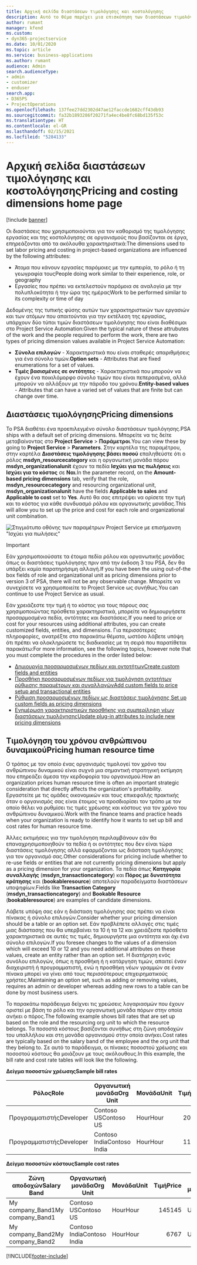 ```yaml
---
title: Αρχική σελίδα διαστάσεων τιμολόγησης και κοστολόγησης
description: Αυτό το θέμα παρέχει μια επισκόπηση των διαστάσεων τιμολόγησης.
author: rumant
manager: kfend
ms.custom:
- dyn365-projectservice
ms.date: 10/01/2020
ms.topic: article
ms.service: business-applications
ms.author: rumant
audience: Admin
search.audienceType:
- admin
- customizer
- enduser
search.app:
- D365PS
- ProjectOperations
ms.openlocfilehash: 137fee27dd2302d47ae12faccde1682cff43db93
ms.sourcegitcommit: fa32b1893286f20271fa4ec4be8fc68bd135f53c
ms.translationtype: HT
ms.contentlocale: el-GR
ms.lasthandoff: 02/15/2021
ms.locfileid: "5284133"
---
```

# <a name="pricing-and-costing-dimensions-home-page"></a><span data-ttu-id="ca5c6-103">Αρχική σελίδα διαστάσεων τιμολόγησης και κοστολόγησης</span><span class="sxs-lookup"><span data-stu-id="ca5c6-103">Pricing and costing dimensions home page</span></span>

[!include [banner](../includes/psa-now-project-operations.md)]

<span data-ttu-id="ca5c6-104">Οι διαστάσεις που χρησιμοποιούνται για τον καθορισμό της τιμολόγησης εργασίας και της κοστολόγησης σε οργανισμούς που βασίζονται σε έργα, επηρεάζονται από τα ακόλουθα χαρακτηριστικά:</span><span class="sxs-lookup"><span data-stu-id="ca5c6-104">The dimensions used to set labor pricing and costing in project-based organizations are influenced by the following attributes:</span></span>

- <span data-ttu-id="ca5c6-105">Άτομα που κάνουν εργασίες παρόμοιες με την εμπειρία, το ρόλο ή τη γεωγραφία τους</span><span class="sxs-lookup"><span data-stu-id="ca5c6-105">People doing work similar to their experience, role, or geography</span></span>
- <span data-ttu-id="ca5c6-106">Εργασίες που πρέπει να εκτελεστούν παρόμοια σε αναλογία με την πολυπλοκότητα ή την ώρα της ημέρας</span><span class="sxs-lookup"><span data-stu-id="ca5c6-106">Work to be performed similar to its complexity or time of day</span></span>

<span data-ttu-id="ca5c6-107">Δεδομένης της τυπικής φύσης αυτών των χαρακτηριστικών των εργασιών και των ατόμων που απαιτούνται για την εκτέλεση της εργασίας, υπάρχουν δύο τύποι τιμών διαστάσεων τιμολόγησης που είναι διαθέσιμοι στο Project Service Automation:</span><span class="sxs-lookup"><span data-stu-id="ca5c6-107">Given the typical nature of these attrubutes of the work and the people required to perform the work, there are two types of pricing dimension values available in Project Service Automation:</span></span> 

- <span data-ttu-id="ca5c6-108">**Σύνολα επιλογών** - Χαρακτηριστικά που είναι σταθερές απαριθμήσεις για ένα σύνολο τιμών.</span><span class="sxs-lookup"><span data-stu-id="ca5c6-108">**Option sets** - Attributes that are fixed enumerations for a set of values.</span></span>
- <span data-ttu-id="ca5c6-109">**Τιμές βασισμένες σε οντότητες** - Χαρακτηριστικά που μπορούν να έχουν ένα ποικιλόμορφο σύνολο τιμών που είναι πεπερασμένα, αλλά μπορούν να αλλάξουν με την πάροδο του χρόνου.</span><span class="sxs-lookup"><span data-stu-id="ca5c6-109">**Entity-based values** - Attributes that can have a varied set of values that are finite but can change over time.</span></span>

## <a name="pricing-dimensions"></a><span data-ttu-id="ca5c6-110">Διαστάσεις τιμολόγησης</span><span class="sxs-lookup"><span data-stu-id="ca5c6-110">Pricing dimensions</span></span>

<span data-ttu-id="ca5c6-111">Το PSA διαθέτει ένα προεπιλεγμένο σύνολο διαστάσεων τιμολόγησης.</span><span class="sxs-lookup"><span data-stu-id="ca5c6-111">PSA ships with a default set of pricing dimensions.</span></span> <span data-ttu-id="ca5c6-112">Μπορείτε να τις δείτε μεταβαίνοντας στο **Project Service** > **Παράμετροι**.</span><span class="sxs-lookup"><span data-stu-id="ca5c6-112">You can view these by going to **Project Service** > **Parameters**.</span></span> <span data-ttu-id="ca5c6-113">Στην καρτέλα της παραμέτρου, στην καρτέλα **Διαστάσεις τιμολόγησης βάσει ποσού** επαληθεύστε ότι ο ρόλος **msdyn_resourcecategory** και η οργανωτική μονάδα πόρου **msdyn_organizationalunit** έχουν τα πεδία **Ισχύει για τις πωλήσεις** και **Ισχύει για το κόστος** σε **Ναι**.</span><span class="sxs-lookup"><span data-stu-id="ca5c6-113">In the parameter record, on the **Amount-based pricing dimensions** tab, verify that the role, **msdyn_resourcecategory** and resourcing organizational unit, **msdyn_organizationalunit** have the fields **Applicable to sales** and **Applicable to cost** set to **Yes**.</span></span> <span data-ttu-id="ca5c6-114">Αυτό θα σας επιτρέψει να ορίσετε την τιμή και το κόστος για κάθε συνδυασμό ρόλου και οργανωτικής μονάδας.</span><span class="sxs-lookup"><span data-stu-id="ca5c6-114">This will allow you to set up the price and cost for each role and organizational unit combination.</span></span>

![Στιγμιότυπο οθόνης των παραμέτρων Project Service με επισήμανση "Ισχύει για πωλήσεις"](media/PS-OOB-parameters.png)

> [!IMPORTANT]
> <span data-ttu-id="ca5c6-116">Εάν χρησιμοποιούσατε τα έτοιμα πεδία ρόλου και οργανωτικής μονάδας όπως οι διαστάσεις τιμολόγησης πριν από την έκδοση 3 του PSA, δεν θα υπάρξει καμία παρατηρήσιμη αλλαγή.</span><span class="sxs-lookup"><span data-stu-id="ca5c6-116">If you have been the using out-of-the box fields of role and organizational unit as pricing dimensions prior to version 3 of PSA, there will not be any observable change.</span></span> <span data-ttu-id="ca5c6-117">Μπορείτε να συνεχίσετε να χρησιμοποιείτε το Project Service ως συνήθως.</span><span class="sxs-lookup"><span data-stu-id="ca5c6-117">You can continue to use Project Service as usual.</span></span> 

<span data-ttu-id="ca5c6-118">Εάν χρειάζεστε την τιμή ή το κόστος για τους πόρους σας χρησιμοποιώντας πρόσθετα χαρακτηριστικά, μπορείτε να δημιουργήσετε προσαρμοσμένα πεδία, οντότητες και διαστάσεις.</span><span class="sxs-lookup"><span data-stu-id="ca5c6-118">If you need to price or cost for your resources using additional attributes, you can create customized fields, entities, and dimensions.</span></span> <span data-ttu-id="ca5c6-119">Για περισσότερες πληροφορίες, ανατρέξτε στα παρακάτω θέματα, ωστόσο λάβετε υπόψη ότι πρέπει να ολοκληρώσετε τις διαδικασίες με τη σειρά που παρατίθεται παρακάτω:</span><span class="sxs-lookup"><span data-stu-id="ca5c6-119">For more information, see the following topics, however note that you must complete the procedures in the order listed below:</span></span>

- [<span data-ttu-id="ca5c6-120">Δημιουργία προσαρμοσμένων πεδίων και οντοτήτων</span><span class="sxs-lookup"><span data-stu-id="ca5c6-120">Create custom fields and entities</span></span>](create-custom-fields-entities.md)
- [<span data-ttu-id="ca5c6-121">Προσθήκη προσαρμοσμένων πεδίων για τιμολόγηση οντοτήτων ρύθμισης παραμέτρων και συναλλαγών</span><span class="sxs-lookup"><span data-stu-id="ca5c6-121">Add custom fields to price setup and transactional entities</span></span>](field-references.md)
- [<span data-ttu-id="ca5c6-122">Ρύθμιση προσαρμοσμένων πεδίων ως διαστάσεις τιμολόγησης </span><span class="sxs-lookup"><span data-stu-id="ca5c6-122">Set up custom fields as pricing dimensions</span></span>](set-up-pricing-dimensions.md)
- [<span data-ttu-id="ca5c6-123">Ενημέρωση χαρακτηριστικών προσθήκης για συμπερίληψη νέων διαστάσεων τιμολόγησης</span><span class="sxs-lookup"><span data-stu-id="ca5c6-123">Update plug-in attributes to include new pricing dimensions</span></span>](update-plug-in-attributes.md)

## <a name="pricing-human-resource-time"></a><span data-ttu-id="ca5c6-124">Τιμολόγηση του χρόνου ανθρώπινου δυναμικού</span><span class="sxs-lookup"><span data-stu-id="ca5c6-124">Pricing human resource time</span></span>
<span data-ttu-id="ca5c6-125">Ο τρόπος με τον οποίο ένας οργανισμός τιμολογεί τον χρόνο του ανθρώπινου δυναμικού είναι συχνά μια σημαντική στρατηγική εκτίμηση που επηρεάζει άμεσα την κερδοφορία του οργανισμού.</span><span class="sxs-lookup"><span data-stu-id="ca5c6-125">How an organization prices human resource time is often an important strategic consideration that directly affects the organization's profitability.</span></span> <span data-ttu-id="ca5c6-126">Εργαστείτε με τις ομάδες οικονομικών και τους επικεφαλής πρακτικής όταν ο οργανισμός σας είναι έτοιμος να προσδιορίσει τον τρόπο με τον οποίο θέλει να ρυθμίσει τις τιμές χρέωσης και κόστους για τον χρόνο του ανθρώπινου δυναμικού.</span><span class="sxs-lookup"><span data-stu-id="ca5c6-126">Work with the finance teams and practice heads when your organization is ready to identify how it wants to set up bill and cost rates for human resource time.</span></span>

<span data-ttu-id="ca5c6-127">Άλλες εκτιμήσεις για την τιμολόγηση περιλαμβάνουν εάν θα επαναχρησιμοποιηθούν τα πεδία ή οι οντότητες που δεν είναι τώρα διαστάσεις τιμολόγησης αλλά εφαρμόζονται ως διάσταση τιμολόγησης για τον οργανισμό σας.</span><span class="sxs-lookup"><span data-stu-id="ca5c6-127">Other considerations for pricing include whether to re-use fields or entities that are not currently pricing dimensions but apply as a pricing dimension for your organization.</span></span> <span data-ttu-id="ca5c6-128">Τα πεδία όπως **Κατηγορία συναλλαγής** (**msdyn_transactioncategory**) και **Πόρος με δυνατότητα κράτησης** και (**bookableresource**) αποτελούν παραδείγματα διαστάσεων υποψηφίων.</span><span class="sxs-lookup"><span data-stu-id="ca5c6-128">Fields like **Transaction Category** (**msdyn_transactioncategory**) and **Bookable Resource** (**bookableresource**) are examples of candidate dimensions.</span></span> 

<span data-ttu-id="ca5c6-129">Λάβετε υπόψη σας εάν η διάσταση τιμολόγησης σας πρέπει να είναι πίνακας ή σύνολο επιλογών.</span><span class="sxs-lookup"><span data-stu-id="ca5c6-129">Consider whether your pricing dimension should be a table or an option set.</span></span> <span data-ttu-id="ca5c6-130">Εάν προβλέπετε αλλαγές στις τιμές μιας διάστασης που θα υπερβαίνει τα 10 ή τα 12 και χρειάζεστε πρόσθετα χαρακτηριστικά σε αυτές τις τιμές, δημιουργήστε μια οντότητα και όχι ένα σύνολο επιλογών.</span><span class="sxs-lookup"><span data-stu-id="ca5c6-130">If you foresee changes to the values of a dimension which will exceed 10 or 12 and you need additional attributes on these values, create an entity rather than an option set.</span></span> <span data-ttu-id="ca5c6-131">Η διατήρηση ενός συνόλου επιλογών, όπως η προσθήκη ή η κατάργηση τιμών, απαιτεί έναν διαχειριστή ή προγραμματιστή, ενώ η προσθήκη νέων γραμμών σε έναν πίνακα μπορεί να γίνει από τους περισσότερους επιχειρηματικούς χρήστες.</span><span class="sxs-lookup"><span data-stu-id="ca5c6-131">Maintaining an option set, such as adding or removing values, requires an admin or developer whereas adding new rows to a table can be done by most business users.</span></span>

<span data-ttu-id="ca5c6-132">Το παρακάτω παράδειγμα δείχνει τις χρεώσεις λογαριασμών που έχουν οριστεί με βάση το ρόλο και την οργανωτική μονάδα πόρων στην οποία ανήκει ο πόρος.</span><span class="sxs-lookup"><span data-stu-id="ca5c6-132">The following example shows bill rates that are set up based on the role and the resourcing org unit to which the resource belongs.</span></span> <span data-ttu-id="ca5c6-133">Τα ποσοστά κόστους βασίζονται συνήθως στη ζώνη αποδοχών του υπαλλήλου και στη μονάδα οργανισμού στην οποία ανήκει.</span><span class="sxs-lookup"><span data-stu-id="ca5c6-133">Cost rates are typically based on the salary band of the employee and the org unit that they belong to.</span></span> <span data-ttu-id="ca5c6-134">Σε αυτό το παράδειγμα, οι πίνακες ποσοστού χρέωσης και ποσοστού κόστους θα μοιάζουν με τους ακόλουθους.</span><span class="sxs-lookup"><span data-stu-id="ca5c6-134">In this example, the bill rate and cost rate tables will look like the following.</span></span>

<span data-ttu-id="ca5c6-135">**Δείγμα ποσοστών χρέωσης**</span><span class="sxs-lookup"><span data-stu-id="ca5c6-135">**Sample bill rates**</span></span>

| <span data-ttu-id="ca5c6-136">Ρόλος</span><span class="sxs-lookup"><span data-stu-id="ca5c6-136">Role</span></span>        | <span data-ttu-id="ca5c6-137">Οργανωτική μονάδα</span><span class="sxs-lookup"><span data-stu-id="ca5c6-137">Org Unit</span></span>    |<span data-ttu-id="ca5c6-138">Μονάδα</span><span class="sxs-lookup"><span data-stu-id="ca5c6-138">Unit</span></span>      |<span data-ttu-id="ca5c6-139">Τιμή</span><span class="sxs-lookup"><span data-stu-id="ca5c6-139">Price</span></span>      |<span data-ttu-id="ca5c6-140">Νομισματική μονάδα</span><span class="sxs-lookup"><span data-stu-id="ca5c6-140">Currency</span></span>  |
| ------------|-------------|----------|----------:|----------|
| <span data-ttu-id="ca5c6-141">Προγραμματιστής</span><span class="sxs-lookup"><span data-stu-id="ca5c6-141">Developer</span></span>   | <span data-ttu-id="ca5c6-142">Contoso US</span><span class="sxs-lookup"><span data-stu-id="ca5c6-142">Contoso US</span></span>  |<span data-ttu-id="ca5c6-143">Hour</span><span class="sxs-lookup"><span data-stu-id="ca5c6-143">Hour</span></span> | <span data-ttu-id="ca5c6-144">200</span><span class="sxs-lookup"><span data-stu-id="ca5c6-144">200</span></span>|<span data-ttu-id="ca5c6-145">USD</span><span class="sxs-lookup"><span data-stu-id="ca5c6-145">USD</span></span>     |
| <span data-ttu-id="ca5c6-146">Προγραμματιστής</span><span class="sxs-lookup"><span data-stu-id="ca5c6-146">Developer</span></span>   | <span data-ttu-id="ca5c6-147">Contoso India</span><span class="sxs-lookup"><span data-stu-id="ca5c6-147">Contoso India</span></span> |<span data-ttu-id="ca5c6-148">Hour</span><span class="sxs-lookup"><span data-stu-id="ca5c6-148">Hour</span></span>|   <span data-ttu-id="ca5c6-149">112</span><span class="sxs-lookup"><span data-stu-id="ca5c6-149">112</span></span>|<span data-ttu-id="ca5c6-150">USD</span><span class="sxs-lookup"><span data-stu-id="ca5c6-150">USD</span></span>     |


<span data-ttu-id="ca5c6-151">**Δείγμα ποσοστών κόστους**</span><span class="sxs-lookup"><span data-stu-id="ca5c6-151">**Sample cost rates**</span></span>

| <span data-ttu-id="ca5c6-152">Ζώνη αποδοχών</span><span class="sxs-lookup"><span data-stu-id="ca5c6-152">Salary Band</span></span>     | <span data-ttu-id="ca5c6-153">Οργανωτική μονάδα</span><span class="sxs-lookup"><span data-stu-id="ca5c6-153">Org Unit</span></span>    |<span data-ttu-id="ca5c6-154">Μονάδα</span><span class="sxs-lookup"><span data-stu-id="ca5c6-154">Unit</span></span>      |<span data-ttu-id="ca5c6-155">Τιμή</span><span class="sxs-lookup"><span data-stu-id="ca5c6-155">Price</span></span>      |<span data-ttu-id="ca5c6-156">Νομισματική μονάδα</span><span class="sxs-lookup"><span data-stu-id="ca5c6-156">Currency</span></span>  |
| ----------------|-------------|----------|----------:|----------|
| <span data-ttu-id="ca5c6-157">My company_Band1</span><span class="sxs-lookup"><span data-stu-id="ca5c6-157">My company_Band1</span></span> | <span data-ttu-id="ca5c6-158">Contoso US</span><span class="sxs-lookup"><span data-stu-id="ca5c6-158">Contoso US</span></span>  |<span data-ttu-id="ca5c6-159">Hour</span><span class="sxs-lookup"><span data-stu-id="ca5c6-159">Hour</span></span> | <span data-ttu-id="ca5c6-160">145</span><span class="sxs-lookup"><span data-stu-id="ca5c6-160">145</span></span>|<span data-ttu-id="ca5c6-161">USD</span><span class="sxs-lookup"><span data-stu-id="ca5c6-161">USD</span></span>     |
| <span data-ttu-id="ca5c6-162">My company_Band2</span><span class="sxs-lookup"><span data-stu-id="ca5c6-162">My company_Band2</span></span> | <span data-ttu-id="ca5c6-163">Contoso India</span><span class="sxs-lookup"><span data-stu-id="ca5c6-163">Contoso India</span></span> |<span data-ttu-id="ca5c6-164">Hour</span><span class="sxs-lookup"><span data-stu-id="ca5c6-164">Hour</span></span>|   <span data-ttu-id="ca5c6-165">67</span><span class="sxs-lookup"><span data-stu-id="ca5c6-165">67</span></span>|<span data-ttu-id="ca5c6-166">USD</span><span class="sxs-lookup"><span data-stu-id="ca5c6-166">USD</span></span>     |


[!INCLUDE[footer-include](../includes/footer-banner.md)]